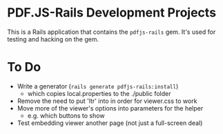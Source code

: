 # PDF.JS-Rails Development Projects

This is a Rails application that contains the `pdfjs-rails` gem. It's used for testing and hacking on the gem.

# To Do

 - Write a generator (`rails generate pdfjs-rails:install`)
   - which copies local.properties to the ./public folder
 - Remove the need to put 'ltr' into <html> in order for viewer.css to work
 - Move more of the viewer's options into parameters for the helper
   - e.g. which buttons to show
 - Test embedding viewer another page (not just a full-screen deal)
